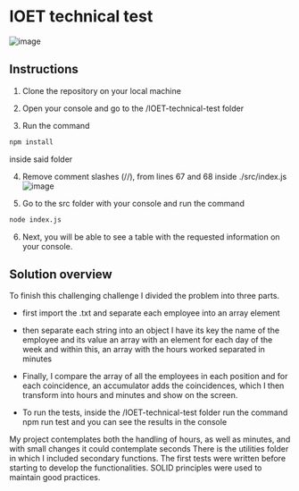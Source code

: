 # IOET technical test
![image](https://user-images.githubusercontent.com/70674906/150671910-007e96c7-b67a-4866-a36a-99156516e48c.png)


## Instructions
1. Clone the repository on your local machine

2. Open your console and go to the /IOET-technical-test folder

3. Run the command 
```bash
npm install
``` 
inside said folder

4. Remove comment slashes (//),
from lines 67 and 68 inside ./src/index.js
![image](https://user-images.githubusercontent.com/70674906/150670955-b9eabdc5-a6c3-42ce-9fbd-69a1d712d4d7.png)

5. Go to the src folder with your console and run the command
```bash
node index.js
``` 

6. Next, you will be able to see a table with the requested information on your console.



## Solution overview

To finish this challenging challenge I divided the problem into three parts.

- first import the .txt and separate each employee into an array element

- then separate each string into an object I have its key the name of the employee and its value an array with an element for each day of the week and within this, an array with the hours worked separated in minutes


- Finally, I compare the array of all the employees in each position and for each coincidence, an accumulator adds the coincidences, which I then transform into hours and minutes and show on the screen.

- To run the tests, inside the /IOET-technical-test folder run the command npm run test and you can see the results in the console


My project contemplates both the handling of hours, as well as minutes, and with small changes it could contemplate seconds
There is the utilities folder in which I included secondary functions.
The first tests were written before starting to develop the functionalities.
SOLID principles were used to maintain good practices.















